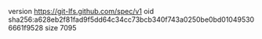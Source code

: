 version https://git-lfs.github.com/spec/v1
oid sha256:a628eb2f81fad9f5dd64c34cc73bcb340f743a0250be0bd010495306661f9528
size 7095
